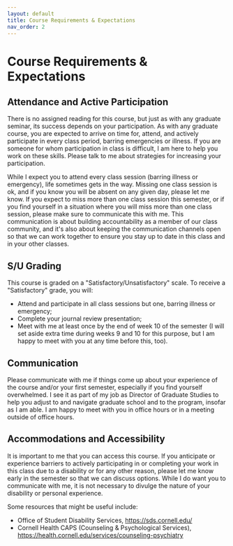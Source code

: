 ```yaml
---
layout: default
title: Course Requirements & Expectations
nav_order: 2
---
```

# Course Requirements & Expectations
## Attendance and Active Participation
There is no assigned reading for this course, but just as with any graduate seminar, its success depends on your participation. As with any graduate course, you are expected to arrive on time for, attend, and actively participate in every class period, barring emergencies or illness. If you are someone for whom participation in class is difficult, I am here to help you work on these skills. Please talk to me about strategies for increasing your participation.

While I expect you to attend every class session (barring illness or emergency), life sometimes gets in the way. Missing one class session is ok, and if you know you will be absent on any given day, please let me know. If you expect to miss more than one class session this semester, or if you find yourself in a situation where you will miss more than one class session, please make sure to communicate this with me. This communication is about building accountability as a member of our class community, and it's also about keeping the communication channels open so that we can work together to ensure you stay up to date in this class and in your other classes.

## S/U Grading
This course is graded on a "Satisfactory/Unsatisfactory" scale. To receive a "Satisfactory" grade, you will:
- Attend and participate in all class sessions but one, barring illness or emergency;
- Complete your journal review presentation;
- Meet with me at least once by the end of week 10 of the semester (I will set aside extra time during weeks 9 and 10 for this purpose, but I am happy to meet with you at any time before this, too).

## Communication
Please communicate with me if things come up about your experience of the course and/or your first semester, especially if you find yourself overwhelmed. I see it as part of my job as Director of Graduate Studies to help you adjust to and navigate graduate school and to the program, insofar as I am able. I am happy to meet with you in office hours or in a meeting outside of office hours.

## Accommodations and Accessibility
It is important to me that you can access this course. If you anticipate or experience barriers to actively participating in or completing your work in this class due to a disability or for any other reason, please let me know early in the semester so that we can discuss options. While I do want you to communicate with me, it is not necessary to divulge the nature of your disability or personal experience.

Some resources that might be useful include:

- Office of Student Disability Services, <https://sds.cornell.edu/>
- Cornell Health CAPS (Counseling & Psychological Services), <https://health.cornell.edu/services/counseling-psychiatry>

